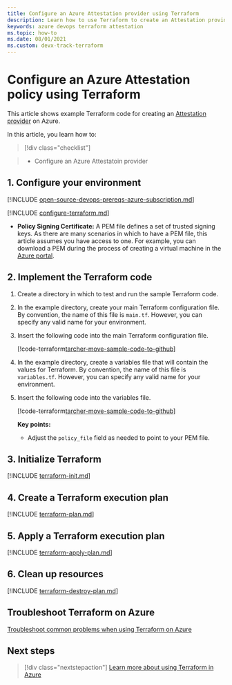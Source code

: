 ```yaml
---
title: Configure an Azure Attestation provider using Terraform
description: Learn how to use Terraform to create an Attestation provider on Azure.
keywords: azure devops terraform attestation
ms.topic: how-to
ms.date: 08/01/2021
ms.custom: devx-track-terraform
---
```


# Configure an Azure Attestation policy using Terraform

This article shows example Terraform code for creating an [Attestation provider](/azure/attestation/overview) on Azure.

In this article, you learn how to:
> [!div class="checklist"]

> * Configure an Azure Attestatoin provider

## 1. Configure your environment

[!INCLUDE [open-source-devops-prereqs-azure-subscription.md](../includes/open-source-devops-prereqs-azure-subscription.md)]

[!INCLUDE [configure-terraform.md](includes/configure-terraform.md)]

- **Policy Signing Certificate:** A PEM file defines a set of trusted signing keys. As there are many scenarios in which to have a PEM file, this article assumes you have access to one. For example, you can download a PEM during the process of creating a virtual machine in the [Azure portal](https://portal.azure.com).

## 2. Implement the Terraform code

1. Create a directory in which to test and run the sample Terraform code.

1. In the example directory, create your main Terraform configuration file. By convention, the name of this file is `main.tf`. However, you can specify any valid name for your environment.

1. Insert the following code into the main Terraform configuration file.

    [!code-terraform[tarcher-move-sample-code-to-github](../../terraform_samples/quickstart/101-attestation-provider/main.tf)]

1. In the example directory, create a variables file that will contain the values for Terraform. By convention, the name of this file is `variables.tf`. However, you can specify any valid name for your environment.

1. Insert the following code into the variables file.

    [!code-terraform[tarcher-move-sample-code-to-github](../../terraform_samples/quickstart/101-attestation-provider/variables.tf)]

    **Key points:**

    - Adjust the `policy_file` field as needed to point to your PEM file.

## 3. Initialize Terraform

[!INCLUDE [terraform-init.md](includes/terraform-init.md)]

## 4. Create a Terraform execution plan

[!INCLUDE [terraform-plan.md](includes/terraform-plan.md)]

## 5. Apply a Terraform execution plan

[!INCLUDE [terraform-apply-plan.md](includes/terraform-apply-plan.md)]

## 6. Clean up resources

[!INCLUDE [terraform-destroy-plan.md](includes/terraform-destroy-plan.md)]

## Troubleshoot Terraform on Azure

[Troubleshoot common problems when using Terraform on Azure](troubleshoot.md)

## Next steps

> [!div class="nextstepaction"] 
> [Learn more about using Terraform in Azure](/azure/terraform)